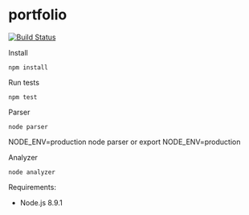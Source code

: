 # portfolio

[![Build Status](https://travis-ci.org/egenerat/portfolio.svg?branch=master)](https://travis-ci.org/egenerat/portfolio)

Install
```
npm install
```

Run tests
```
npm test
```

Parser
```
node parser
```

NODE_ENV=production node parser
or
export NODE_ENV=production

Analyzer

```
node analyzer
```




Requirements:
- Node.js 8.9.1
